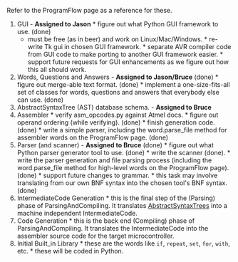 Refer to the ProgramFlow page as a reference for these.

  1. GUI - **Assigned to Jason**
    * figure out what Python GUI framework to use. (done)
      * must be free (as in beer) and work on Linux/Mac/Windows.
    * re-write Tk gui in chosen GUI framework.
    * separate AVR compiler code from GUI code to make porting to another GUI framework easier.
    * support future requests for GUI enhancements as we figure out how this all should work.
  1. Words, Questions and Answers - **Assigned to Jason/Bruce** (done)
    * figure out merge-able text format. (done)
    * implement a one-size-fits-all set of classes for words, questions and answers that everybody else can use. (done)
  1. AbstractSyntaxTree (AST) database schema. - **Assigned to Bruce**
  1. Assembler
    * verify asm\_opcodes.py against Atmel docs.
    * figure out operand ordering (while verifying). (done)
    * finish generation code. (done)
    * write a simple parser, including the word.parse\_file method for assembler words on the ProgramFlow page. (done)
  1. Parser (and scanner) - **Assigned to Bruce** (done)
    * figure out what Python parser generator tool to use. (done)
    * write the scanner (done).
    * write the parser generation and file parsing process (including the word.parse\_file method for high-level words on the ProgramFlow page).  (done)
    * support future changes to grammar.
    * this task may involve translating from our own BNF syntax into the chosen tool's BNF syntax. (done)
  1. IntermediateCode Generation
    * this is the final step of the (Parsing) phase of ParsingAndCompiling.  It translates [AbstractSyntaxTrees](AbstractSyntaxTree.md) into a machine independent IntermediateCode.
  1. Code Generation
    * this is the back end (Compiling) phase of ParsingAndCompiling.  It translates the IntermediateCode into the assembler source code for the target microcontroller.
  1. Initial Built\_in Library
    * these are the words like `if`, `repeat`, `set`, `for`, `with`, etc.
    * these will be coded in Python.